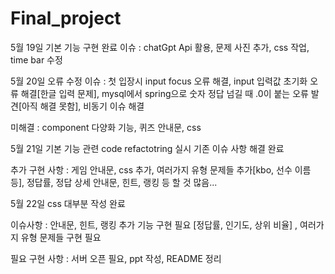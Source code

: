 # Final_project

5월 19일 기본 기능 구현 완료
이슈 : chatGpt Api 활용, 문제 사진 추가, css 작업, time bar 수정

5월 20일 오류 수정
이슈 : 첫 입장시 input focus 오류 해결, input 입력값 초기화 오류 해결[한글 입력 문제], mysql에서 spring으로 숫자 정답 넘길 때 .0이 붙는 오류 발견[아직 해결 못함], 비동기 이슈 해결

미해결 : component 다양화 기능, 퀴즈 안내문, css

5월 21일 기본 기능 관련 code refactotring 실시
기존 이슈 사항 해결 완료

추가 구현 사항 : 게임 안내문, css 추가, 여러가지 유형 문제들 추가[kbo, 선수 이름 등], 정답률, 정답 상세 안내문, 힌트, 랭킹 등 할 것 많음...

5월 22일 css 대부분 작성 완료

이슈사항 : 안내문, 힌트, 랭킹 추가 기능 구현 필요 [정답률, 인기도, 상위 비율] , 여러가지 유형 문제들 구현 필요

필요 구현 사항 : 서버 오픈 필요, ppt 작성, README 정리
